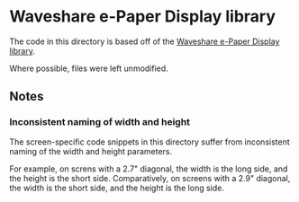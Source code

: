 # Waveshare e-Paper Display library

The code in this directory is based off of the [Waveshare e-Paper Display library](https://github.com/waveshareteam/e-Paper).

Where possible, files were left unmodified.

## Notes

### Inconsistent naming of width and height

The screen-specific code snippets in this directory suffer from inconsistent naming of the width and height parameters.

For example, on screns with a 2.7" diagonal, the width is the long side, and the height is the short side.
Comparatively, on screens with a 2.9" diagonal, the width is the short side, and the height is the long side.
